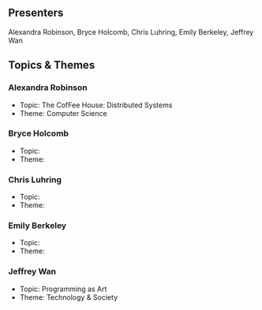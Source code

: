 ## Presenters

Alexandra Robinson, Bryce Holcomb, Chris Luhring, Emily Berkeley, Jeffrey Wan

## Topics & Themes

### Alexandra Robinson

* Topic: The CofFee House: Distributed Systems
* Theme: Computer Science

### Bryce Holcomb

* Topic:
* Theme:

### Chris Luhring

* Topic:
* Theme:

### Emily Berkeley

* Topic:
* Theme:

### Jeffrey Wan

* Topic: Programming as Art 
* Theme: Technology & Society
